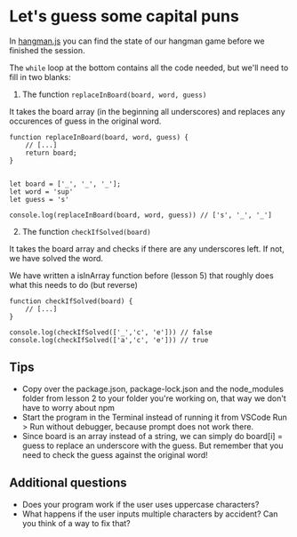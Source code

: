 # Let's guess some capital puns

In [hangman.js](../code/lesson_7/hangman.js) you can find the state of our hangman game before we finished the session.

The `while` loop at the bottom contains all the code needed, but we'll need to fill in two blanks:

1. The function `replaceInBoard(board, word, guess)`

It takes the board array (in the beginning all underscores) and replaces any occurences of guess in the original word.

```
function replaceInBoard(board, word, guess) {
    // [...]
    return board;
}


let board = ['_', '_', '_'];
let word = 'sup'
let guess = 's'

console.log(replaceInBoard(board, word, guess)) // ['s', '_', '_']
```

2. The function `checkIfSolved(board)`

It takes the board array and checks if there are any underscores left. If not, we have solved the word.

We have written a isInArray function before (lesson 5) that roughly does what this needs to do (but reverse)

```
function checkIfSolved(board) {
    // [...]
}

console.log(checkIfSolved(['_','c', 'e'])) // false
console.log(checkIfSolved(['a','c', 'e'])) // true
```

## Tips

- Copy over the package.json, package-lock.json and the node_modules folder from lesson 2 to your folder you're working on, that way we don't have to worry about npm
- Start the program in the Terminal instead of running it from VSCode Run > Run without debugger, because prompt does not work there.
- Since board is an array instead of a string, we can simply do board[i] = guess to replace an underscore with the guess. But remember that you need to check the guess against the original word!

## Additional questions

- Does your program work if the user uses uppercase characters?
- What happens if the user inputs multiple characters by accident? Can you think of a way to fix that?
